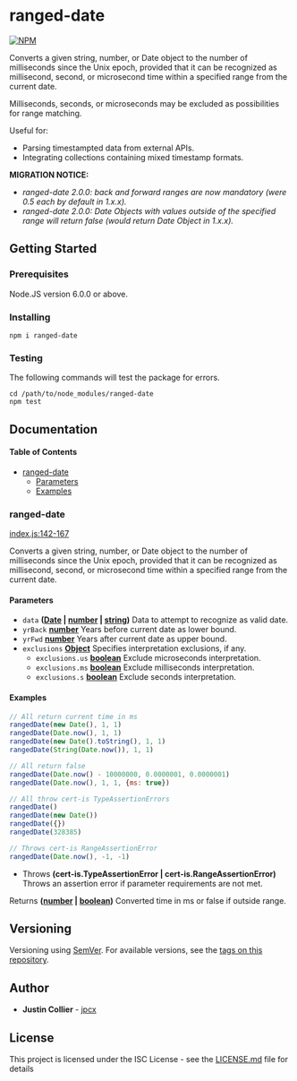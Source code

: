 # ranged-date

[![NPM](https://nodei.co/npm/ranged-date.png)](https://nodei.co/npm/ranged-date/)

Converts a given string, number, or Date object to the number of milliseconds since the Unix epoch, provided that it can be recognized as millisecond, second, or microsecond time within a specified range from the current date.

Milliseconds, seconds, or microseconds may be excluded as possibilities for range matching.

Useful for:

-   Parsing timestampted data from external APIs.
-   Integrating collections containing mixed timestamp formats.

**MIGRATION NOTICE:**

-   _ranged-date 2.0.0: back and forward ranges are now mandatory (were 0.5 each by default in 1.x.x)._
-   _ranged-date 2.0.0: Date Objects with values outside of the specified range will return false (would return Date Object in 1.x.x)._

## Getting Started

### Prerequisites

Node.JS version 6.0.0 or above.

### Installing

    npm i ranged-date

### Testing

The following commands will test the package for errors.

    cd /path/to/node_modules/ranged-date
    npm test

## Documentation

<!-- Generated by documentation.js. Update this documentation by updating the source code. -->

#### Table of Contents

-   [ranged-date](#ranged-date)
    -   [Parameters](#parameters)
    -   [Examples](#examples)

### ranged-date

[index.js:142-167](https://github.com/jpcx/ranged-date/blob/01b4dd75ac9962e596d491a54d088aff8cff1e98/index.js#L142-L167 "Source code on GitHub")

Converts a given string, number, or Date object to the number of milliseconds since the Unix epoch, provided that it can be recognized as millisecond, second, or microsecond time within a specified range from the current date.

#### Parameters

-   `data` **([Date](https://developer.mozilla.org/docs/Web/JavaScript/Reference/Global_Objects/Date) \| [number](https://developer.mozilla.org/docs/Web/JavaScript/Reference/Global_Objects/Number) \| [string](https://developer.mozilla.org/docs/Web/JavaScript/Reference/Global_Objects/String))** Data to attempt to recognize as valid date.
-   `yrBack` **[number](https://developer.mozilla.org/docs/Web/JavaScript/Reference/Global_Objects/Number)** Years before current date as lower bound.
-   `yrFwd` **[number](https://developer.mozilla.org/docs/Web/JavaScript/Reference/Global_Objects/Number)** Years after current date as upper bound.
-   `exclusions` **[Object](https://developer.mozilla.org/docs/Web/JavaScript/Reference/Global_Objects/Object)** Specifies interpretation exclusions, if any.
    -   `exclusions.us` **[boolean](https://developer.mozilla.org/docs/Web/JavaScript/Reference/Global_Objects/Boolean)** Exclude microseconds interpretation.
    -   `exclusions.ms` **[boolean](https://developer.mozilla.org/docs/Web/JavaScript/Reference/Global_Objects/Boolean)** Exclude milliseconds interpretation.
    -   `exclusions.s` **[boolean](https://developer.mozilla.org/docs/Web/JavaScript/Reference/Global_Objects/Boolean)** Exclude seconds interpretation.

#### Examples

```javascript
// All return current time in ms
rangedDate(new Date(), 1, 1)
rangedDate(Date.now(), 1, 1)
rangedDate(new Date().toString(), 1, 1)
rangedDate(String(Date.now()), 1, 1)

// All return false
rangedDate(Date.now() - 10000000, 0.0000001, 0.0000001)
rangedDate(Date.now(), 1, 1, {ms: true})

// All throw cert-is TypeAssertionErrors
rangedDate()
rangedDate(new Date())
rangedDate({})
rangedDate(328385)

// Throws cert-is RangeAssertionError
rangedDate(Date.now(), -1, -1)
```

-   Throws **(cert-is.TypeAssertionError | cert-is.RangeAssertionError)** Throws an assertion error if parameter requirements are not met.

Returns **([number](https://developer.mozilla.org/docs/Web/JavaScript/Reference/Global_Objects/Number) \| [boolean](https://developer.mozilla.org/docs/Web/JavaScript/Reference/Global_Objects/Boolean))** Converted time in ms or false if outside range.

## Versioning

Versioning using [SemVer](http://semver.org/). For available versions, see the [tags on this repository](https://github.com/jpcx/ranged-date/tags).

## Author

-   **Justin Collier** - [jpcx](https://github.com/jpcx)

## License

This project is licensed under the ISC License - see the [LICENSE.md](https://github.com/jpcx/ranged-date/blob/master/LICENSE.md) file for details
